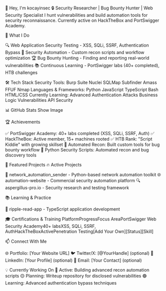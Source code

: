 👋 Hey, I'm kocayinsec
🔒 Security Researcher | Bug Bounty Hunter | Web Security Specialist
I hunt vulnerabilities and build automation tools for security reconnaissance. Currently active on HackTheBox and PortSwigger Academy.

🎯 What I Do

🔍 Web Application Security Testing - XSS, SQLi, SSRF, Authentication Bypass
🤖 Security Automation - Custom recon scripts and workflow optimization
🏆 Bug Bounty Hunting - Finding and reporting real-world vulnerabilities
📚 Continuous Learning - PortSwigger labs (40+ completed), HTB challenges


🛠️ Tech Stack
Security Tools:
Burp Suite Nuclei SQLMap Subfinder Amass FFUF Nmap
Languages & Frameworks:
Python JavaScript TypeScript Bash HTML/CSS
Currently Learning:
Advanced Authentication Attacks Business Logic Vulnerabilities API Security

📊 GitHub Stats
Show Image

🏆 Achievements

✅ PortSwigger Academy: 40+ labs completed (XSS, SQLi, SSRF, Auth)
✅ HackTheBox: Active member, 15+ machines rooted
✅ HTB Rank: "Script Kiddie" with growing skillset
🎯 Automated Recon: Built custom tools for bug bounty workflow
🐍 Python Security Scripts: Automated recon and bug discovery tools


📂 Featured Projects
🔥 Active Projects

🚀 network_automation_sender - Python-based network automation toolkit
🌐 automation-website - Commercial security automation platform
🔍 aspergillus-pro.io - Security research and testing framework

📚 Learning & Practice

📖 ripple-read-app - TypeScript application development


🎓 Certifications & Training
PlatformProgressFocus AreaPortSwigger Web Security Academy40+ labsXSS, SQLi, SSRF, AuthHackTheBoxActivePenetration Testing[Add Your Own][Status][Skill]

📫 Connect With Me

🌐 Portfolio: [Your Website URL]
🐦 Twitter/X: [@YourHandle] (optional)
💼 LinkedIn: [Your Profile] (optional)
📧 Email: [Your Contact] (optional)


💡 Currently Working On
🔴 Active: Building advanced recon automation scripts
🟡 Planning: Writeup repository for disclosed vulnerabilities
🟢 Learning: Advanced authentication bypass techniques

